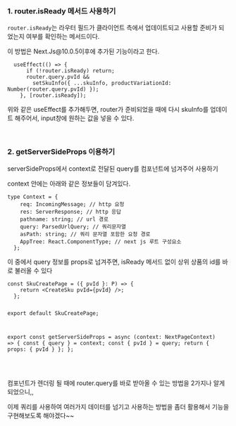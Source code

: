 <h3>1. router.isReady 메서드 사용하기</h3><p><code>router.isReady</code>는 라우터 필드가 클라이언트 측에서 업데이트되고 사용할 준비가 되었는지 여부를 확인하는 메서드이다.</p><p>이 방법은 Next.Js@10.0.5이후에 추가된 기능이라고 한다.</p><pre><code class="language-plaintext">  useEffect(() =&gt; {
      if (!router.isReady) return;
      router.query.pvId &amp;&amp;
        setSkuInfo({ ...skuInfo, productVariationId: Number(router.query.pvId) });
    }, [router.isReady]);</code></pre><p>위와 같은 useEffect를 추가해두면, router가 준비되었을 때에 다시 skuInfo를 업데이트 해주어서, input창에 원하는 값을 넣을 수 있다.</p><p>&nbsp;</p><h3>2. getServerSideProps 이용하기</h3><p>serverSideProps에서 context로 전달된 query를 컴포넌트에 넘겨주어 사용하기</p><p>context 안에는 아래와 같은 정보들이 담겨있다.</p><pre><code class="language-plaintext">type Context = {
    req: IncomingMessage; // http 요청
    res: ServerResponse; // http 응답
    pathname: string; // url 경로
    query: ParsedUrlQuery; // 쿼리문자열
    asPath: string; // 쿼리 문자열 포함한 요청 경로
    AppTree: React.ComponentType; // next js 루트 구성요소
  };</code></pre><p>이 중에서 query 정보를 props로 넘겨주면, isReady 메서드 없이 상위 상품의 id를 바로 불러올 수 있다</p><pre><code class="language-plaintext">const SkuCreatePage = ({ pvId }: P) =&gt; {
    return &lt;CreateSku pvId={pvId} /&gt;;
  };
  
  export default SkuCreatePage;
  
  export const getServerSideProps = async (context: NextPageContext) =&gt; {
    const { query } = context;
    const { pvId } = query;
    return { props: { pvId } };
  };</code></pre><p>&nbsp;</p><p>컴포넌트가 렌더링 될 때에 router.query를 바로 받아올 수 있는 방법을 2가지나 알게되었으니,,</p><p>이제 쿼리를 사용하여 여러가지 데이터를 넘기고 사용하는 방법을 좀더 활용해서 기능을 구현해보도록 해야겠다~~</p><p>&nbsp;</p><p>&nbsp;</p><p>&nbsp;</p><p>&nbsp;</p><p>&nbsp;</p><p>&nbsp;</p><p>&nbsp;</p><p>&nbsp;</p><p>&nbsp;</p><p>&nbsp;</p><p>&nbsp;</p><p>&nbsp;</p><p>&nbsp;</p><p>&nbsp;</p><p>&nbsp;</p><p>&nbsp;</p><p>&nbsp;</p><p>&nbsp;</p><p>&nbsp;</p><p>&nbsp;</p><p>&nbsp;</p>